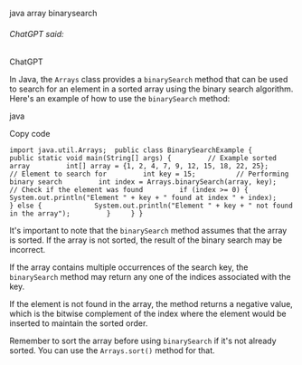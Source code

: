 java array binarysearch

###### ChatGPT said:

ChatGPT

In Java, the `Arrays` class provides a `binarySearch` method that can be used to search for an element in a sorted array using the binary search algorithm. Here's an example of how to use the `binarySearch` method:

java

Copy code

`import java.util.Arrays;  public class BinarySearchExample {     public static void main(String[] args) {         // Example sorted array         int[] array = {1, 2, 4, 7, 9, 12, 15, 18, 22, 25};          // Element to search for         int key = 15;          // Performing binary search         int index = Arrays.binarySearch(array, key);          // Check if the element was found         if (index >= 0) {             System.out.println("Element " + key + " found at index " + index);         } else {             System.out.println("Element " + key + " not found in the array");         }     } }`

It's important to note that the `binarySearch` method assumes that the array is sorted. If the array is not sorted, the result of the binary search may be incorrect.

If the array contains multiple occurrences of the search key, the `binarySearch` method may return any one of the indices associated with the key.

If the element is not found in the array, the method returns a negative value, which is the bitwise complement of the index where the element would be inserted to maintain the sorted order.

Remember to sort the array before using `binarySearch` if it's not already sorted. You can use the `Arrays.sort()` method for that.